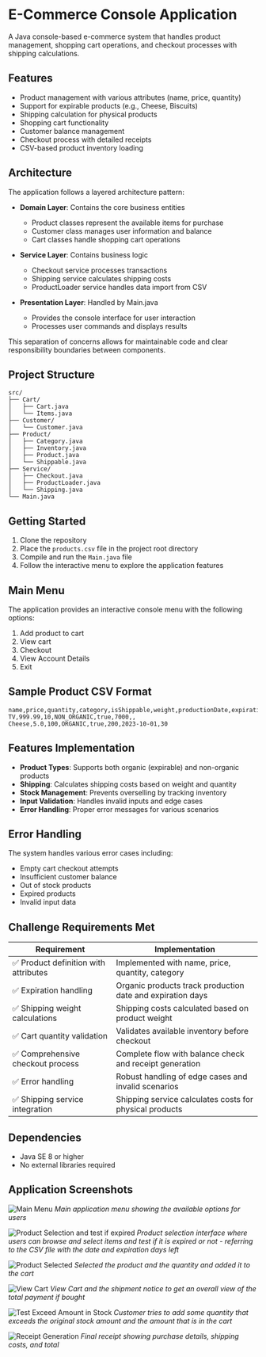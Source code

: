 # E-Commerce Console Application

A Java console-based e-commerce system that handles product management, shopping cart operations, and checkout processes with shipping calculations.

## Features

- Product management with various attributes (name, price, quantity)
- Support for expirable products (e.g., Cheese, Biscuits)
- Shipping calculation for physical products
- Shopping cart functionality
- Customer balance management
- Checkout process with detailed receipts
- CSV-based product inventory loading

## Architecture

The application follows a layered architecture pattern:

- **Domain Layer**: Contains the core business entities
    - Product classes represent the available items for purchase
    - Customer class manages user information and balance
    - Cart classes handle shopping cart operations

- **Service Layer**: Contains business logic
    - Checkout service processes transactions
    - Shipping service calculates shipping costs
    - ProductLoader service handles data import from CSV

- **Presentation Layer**: Handled by Main.java
    - Provides the console interface for user interaction
    - Processes user commands and displays results

This separation of concerns allows for maintainable code and clear responsibility boundaries between components.

## Project Structure

```
src/
├── Cart/
│   ├── Cart.java
│   └── Items.java
├── Customer/
│   └── Customer.java
├── Product/
│   ├── Category.java
│   ├── Inventory.java
│   ├── Product.java
│   └── Shippable.java
├── Service/
│   ├── Checkout.java
│   ├── ProductLoader.java
│   └── Shipping.java
└── Main.java
```

## Getting Started

1. Clone the repository
2. Place the `products.csv` file in the project root directory
3. Compile and run the `Main.java` file
4. Follow the interactive menu to explore the application features

## Main Menu

The application provides an interactive console menu with the following options:

1. Add product to cart
2. View cart
3. Checkout
4. View Account Details
5. Exit

## Sample Product CSV Format

```csv
name,price,quantity,category,isShippable,weight,productionDate,expirationDays
TV,999.99,10,NON_ORGANIC,true,7000,,
Cheese,5.0,100,ORGANIC,true,200,2023-10-01,30
```

## Features Implementation

- **Product Types**: Supports both organic (expirable) and non-organic products
- **Shipping**: Calculates shipping costs based on weight and quantity
- **Stock Management**: Prevents overselling by tracking inventory
- **Input Validation**: Handles invalid inputs and edge cases
- **Error Handling**: Proper error messages for various scenarios

## Error Handling

The system handles various error cases including:
- Empty cart checkout attempts
- Insufficient customer balance
- Out of stock products
- Expired products
- Invalid input data

## Challenge Requirements Met

| Requirement | Implementation |
|-------------|----------------|
| ✅ Product definition with attributes | Implemented with name, price, quantity, category |
| ✅ Expiration handling | Organic products track production date and expiration days |
| ✅ Shipping weight calculations | Shipping costs calculated based on product weight |
| ✅ Cart quantity validation | Validates available inventory before checkout |
| ✅ Comprehensive checkout process | Complete flow with balance check and receipt generation |
| ✅ Error handling | Robust handling of edge cases and invalid scenarios |
| ✅ Shipping service integration | Shipping service calculates costs for physical products |

## Dependencies

- Java SE 8 or higher
- No external libraries required

## Application Screenshots

![Main Menu](https://github.com/user-attachments/assets/1b40b139-56fe-4f32-b87d-b102c27c7134)
*Main application menu showing the available options for users*

![Product Selection and test if expired](https://github.com/user-attachments/assets/6a6aefa1-0818-4ccb-a9d9-07aea683cf69)
*Product selection interface where users can browse and select items and test if it is expired or not - referring to the CSV file with the date and expiration days left*

![Product Selected](https://github.com/user-attachments/assets/1adf26be-0540-48d1-9da9-8921f7da29b0)
*Selected the product and the quantity and added it to the cart*

![View Cart](https://github.com/user-attachments/assets/8f9360a8-e2a4-453d-93b9-fd174d8cccf3)
*View Cart and the shipment notice to get an overall view of the total payment if bought*

![Test Exceed Amount in Stock](https://github.com/user-attachments/assets/307425e7-f872-47ef-bc81-8c8620230dda)
*Customer tries to add some quantity that exceeds the original stock amount and the amount that is in the cart*

![Receipt Generation](https://github.com/user-attachments/assets/4ad84c1d-6967-4c6f-ab13-a6789e5d96a0)
*Final receipt showing purchase details, shipping costs, and total*
